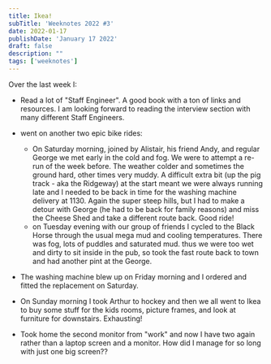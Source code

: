 ```yaml
---
title: Ikea!
subTitle: 'Weeknotes 2022 #3'
date: 2022-01-17
publishDate: 'January 17 2022'
draft: false
description: ""
tags: ['weeknotes']
---
```


Over the last week I:

-   Read a lot of "Staff Engineer". A good book with a ton of links and resources. I am looking forward to reading the interview section with many different Staff Engineers.
-   went on another two epic bike rides:

    -   On Saturday morning, joined by Alistair, his friend Andy, and regular George we met early in the cold and fog. We were to attempt a re-run of the week before. The weather colder and sometimes the ground hard, other times very muddy. A difficult extra bit (up the pig track - aka the Ridgeway) at the start meant we were always running late and I needed to be back in time for the washing machine delivery at 1130. Again the super steep hills, but I had to make a detour with George (he had to be back for family reasons) and miss the Cheese Shed and take a different route back. Good ride!
    -   on Tuesday evening with our group of friends I cycled to the Black Horse through the usual mega mud and cooling temperatures. There was fog, lots of puddles and saturated mud. thus we were too wet and dirty to sit inside in the pub, so took the fast route back to town and had another pint at the George.

-   The washing machine blew up on Friday morning and I ordered and fitted the replacement on Saturday.
-   On Sunday morning I took Arthur to hockey and then we all went to Ikea to buy some stuff for the kids rooms, picture frames, and look at furniture for downstairs. Exhausting!
-   Took home the second monitor from "work" and now I have two again rather than a laptop screen and a monitor. How did I manage for so long with just one big screen??
